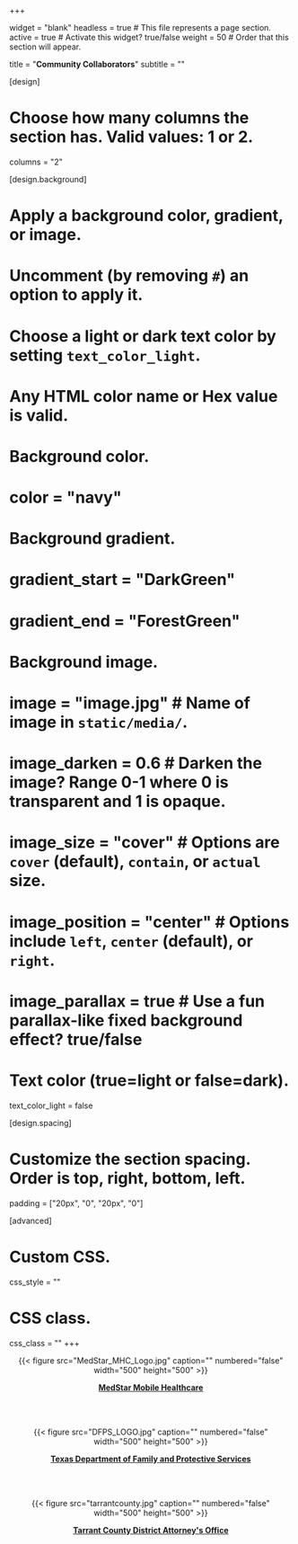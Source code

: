 +++

widget = "blank" 
headless = true  # This file represents a page section.
active = true  # Activate this widget? true/false
weight = 50  # Order that this section will appear.

title = "**Community Collaborators**"
subtitle = ""

[design]
  # Choose how many columns the section has. Valid values: 1 or 2.
  columns = "2"

[design.background]
  # Apply a background color, gradient, or image.
  #   Uncomment (by removing `#`) an option to apply it.
  #   Choose a light or dark text color by setting `text_color_light`.
  #   Any HTML color name or Hex value is valid.

  # Background color.
  # color = "navy"
  
  # Background gradient.
  # gradient_start = "DarkGreen"
  # gradient_end = "ForestGreen"
  
  # Background image.
  # image = "image.jpg"  # Name of image in `static/media/`.
  # image_darken = 0.6  # Darken the image? Range 0-1 where 0 is transparent and 1 is opaque.
  # image_size = "cover"  #  Options are `cover` (default), `contain`, or `actual` size.
  # image_position = "center"  # Options include `left`, `center` (default), or `right`.
  # image_parallax = true  # Use a fun parallax-like fixed background effect? true/false
  
  # Text color (true=light or false=dark).
  text_color_light = false

[design.spacing]
  # Customize the section spacing. Order is top, right, bottom, left.
  padding = ["20px", "0", "20px", "0"]

[advanced]
 # Custom CSS. 
 css_style = ""
 
 # CSS class.
 css_class = ""
+++


<center>

{{< figure src="MedStar_MHC_Logo.jpg" caption="" numbered="false" width="500" 
     height="500" >}}
     
[**MedStar Mobile Healthcare**](https://www.medstar911.org/)     
     
<br/>
<br/>

{{< figure src="DFPS_LOGO.jpg" caption="" numbered="false"  width="500" 
     height="500" >}}

[**Texas Department of Family and Protective Services**](https://www.dfps.state.tx.us/)

<br/>
<br/>

{{< figure src="tarrantcounty.jpg" caption="" numbered="false"  width="500" 
     height="500" >}}

[**Tarrant County District Attorney's Office**](https://www.tarrantcounty.com/en/criminal-district-attorney.html)